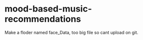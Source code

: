 # mood-based-music-recommendations

Make a floder named face_Data, too big file so cant upload on git. 
